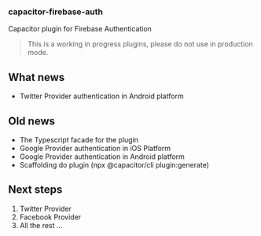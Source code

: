 ### capacitor-firebase-auth

Capacitor plugin for Firebase Authentication

> This is a working in progress plugins, please do not use in production mode.

## What news

- Twitter Provider authentication in Android platform

## Old news 

- The Typescript facade for the plugin
- Google Provider authentication in iOS Platform
- Google Provider authentication in Android platform
- Scaffolding do plugin (npx @capacitor/cli plugin:generate)

## Next steps

1. Twitter Provider
2. Facebook Provider
3. All the rest ... 

